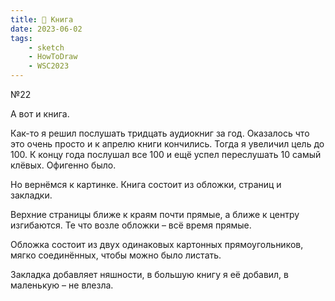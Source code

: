 ```yaml
---
title: 📖 Книга
date: 2023-06-02
tags:
    - sketch
    - HowToDraw
    - WSC2023
---
```


№22

А вот и книга.

Как-то я решил послушать тридцать аудиокниг за год. Оказалось что это очень просто и к апрелю книги кончились. Тогда я увеличил цель до 100. К концу года послушал все 100 и ещё успел переслушать 10 самый клёвых. Офигенно было.

Но вернёмся к картинке. Книга состоит из обложки, страниц и закладки.

Верхние страницы ближе к краям почти прямые, а ближе к центру изгибаются. Те что возле обложки – всё время прямые.

Обложка состоит из двух одинаковых картонных прямоугольников, мягко соединённых, чтобы можно было листать.

Закладка добавляет няшности, в большую книгу я её добавил, в маленькую – не влезла.
